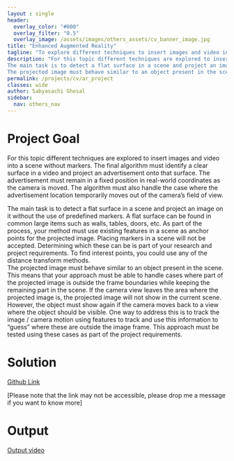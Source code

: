 ```yaml
---
layout : single 
header:
  overlay_color: "#000"
  overlay_filter: "0.5"
  overlay_image: /assets/images/others_assets/cv_banner_image.jpg
title: "Enhanced Augmented Reality"
tagline: "To explore different techniques to insert images and video into a scene without markers"
description: "For this topic different techniques are explored to insert images and video into a scene without markers. The final algorithm must identify a clear surface in a video and project an advertisement onto that surface. The advertisement must remain in a fixed position in real-world coordinates as the camera is moved. The algorithm must also handle the case where the advertisement location temporarily moves out of the camera’s field of view.
The main task is to detect a flat surface in a scene and project an image on it without the use of predefined markers. A flat surface can be found in common large items such as walls, tables, doors, etc. As part of the process, your method must use existing features in a scene as anchor points for the projected image. Placing markers in a scene will not be accepted. Determining which these can be is part of your research and project requirements. To find interest points, you could use any of the distance transform methods.  
The projected image must behave similar to an object present in the scene. This means that your approach must be able to handle cases where part of the projected image is outside the frame boundaries while keeping the remaining part in the scene. If the camera view leaves the area where the projected image is, the projected image will not show in the current scene. However, the object must show again if the camera moves back to a view where the object should be visible. One way to address this is to track the image / camera motion using features to track and use this information to “guess” where these are outside the image frame. This approach must be tested using these cases as part of the project requirements."
permalink: /projects/cv/ar_project
classes: wide
author: Sabyasachi Ghosal
sidebar:
  nav: others_nav
---
```


# Project Goal
For this topic different techniques are explored to insert images and video into a scene without markers. The final algorithm must identify a clear surface in a video and project an advertisement onto that surface. The advertisement must remain in a fixed position in real-world coordinates as the camera is moved. The algorithm must also handle the case where the advertisement location temporarily moves out of the camera’s field of view.

The main task is to detect a flat surface in a scene and project an image on it without the use of predefined markers. A flat surface can be found in common large items such as walls, tables, doors, etc. As part of the process, your method must use existing features in a scene as anchor points for the projected image. Placing markers in a scene will not be accepted. Determining which these can be is part of your research and project requirements. To find interest points, you could use any of the distance transform methods.  
The projected image must behave similar to an object present in the scene. This means that your approach must be able to handle cases where part of the projected image is outside the frame boundaries while keeping the remaining part in the scene. If the camera view leaves the area where the projected image is, the projected image will not show in the current scene. However, the object must show again if the camera moves back to a view where the object should be visible. One way to address this is to track the image / camera motion using features to track and use this information to “guess” where these are outside the image frame. This approach must be tested using these cases as part of the project requirements. 

# Solution 
[Github Link](https://github.com/technosaby/portfolio-projects/tree/master/cv/er_project) 

[Please note that the link may not be accessible, please drop me a message if you want to know more]

# Output
[Output video](https://www.youtube.com/watch?v=EuCC8uv8jbM)